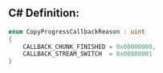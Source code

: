 
## C# Definition:
```cs
enum CopyProgressCallbackReason : uint
{
    CALLBACK_CHUNK_FINISHED = 0x00000000,
    CALLBACK_STREAM_SWITCH  = 0x00000001
}
```
